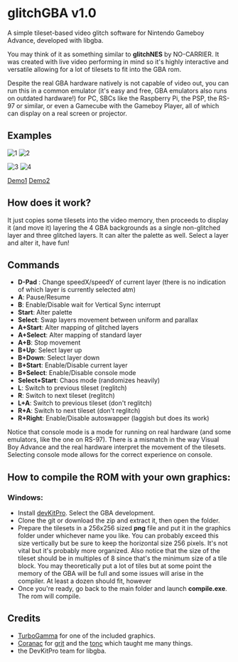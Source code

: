# glitchGBA v1.0
A simple tileset-based video glitch software for Nintendo Gameboy Advance, developed with libgba.

You may think of it as something similar to **glitchNES** by NO-CARRIER.
It was created with live video performing in mind so it's highly interactive and versatile allowing for a lot of tilesets to fit into the GBA rom.

Despite the real GBA hardware natively is not capable of video out, you can run this in a common emulator (it's easy and free, GBA emulators also runs on outdated hardware!) for PC, SBCs like the Raspberry Pi, the PSP, the RS-97 or similar, or even a Gamecube with the Gameboy Player, all of which can display on a real screen or projector.

## Examples

![1](https://www.meru.cloud/assets/glitchGBA/1.PNG) ![2](https://www.meru.cloud/assets/glitchGBA/2.PNG) 

![3](https://www.meru.cloud/assets/glitchGBA/3.PNG) ![4](https://www.meru.cloud/assets/glitchGBA/4.PNG)

[Demo1](https://www.youtube.com/watch?v=6Cut0q85Z6Q)
[Demo2](https://youtu.be/0SPNZVn2vGY)

## How does it work?
It just copies some tilesets into the video memory, then proceeds to display it (and move it) layering the 4 GBA backgrounds as a single non-glitched layer and three glitched layers. It can alter the palette as well.
Select a layer and alter it, have fun!

## Commands
- **D-Pad** : Change speedX/speedY of current layer (there is no indication of which layer is currently selected atm)
- **A**: Pause/Resume
- **B**: Enable/Disable wait for Vertical Sync interrupt
- **Start**: Alter palette
- **Select**: Swap layers movement between uniform and parallax
- **A+Start**: Alter mapping of glitched layers
- **A+Select**: Alter mapping of standard layer
- **A+B**: Stop movement
- **B+Up**: Select layer up
- **B+Down**: Select layer down
- **B+Start**: Enable/Disable current layer
- **B+Select**: Enable/Disable console mode
- **Select+Start**: Chaos mode (randomizes heavily)
- **L**: Switch to previous tileset (reglitch)
- **R**: Switch to next tileset (reglitch)
- **L+A**: Switch to previous tileset (don't reglitch)
- **R+A**: Switch to next tileset (don't reglitch)
- **R+Right**: Enable/Disable autoswapper (laggish but does its work)

Notice that console mode is a mode for running on real hardware (and some emulators, like the one on RS-97).
There is a mismatch in the way Visual Boy Advance and the real hardware interpret the movement of the tilesets.
Selecting console mode allows for the correct experience on console.

## How to compile the ROM with your own graphics:
### Windows:
- Install [devKitPro](https://github.com/devkitPro/installer/releases). Select the GBA development.
- Clone the git or download the zip and extract it, then open the folder.
- Prepare the tilesets in a 256x256 sized **png** file and put it in the graphics folder under whichever name you like.
You can probably exceed this size vertically but be sure to keep the horizontal size 256 pixels. It's not vital but it's probably more organized. Also notice that the size of the tileset should be in multiples of 8 since that's the minimum size of a tile block.
You may theoretically put a lot of tiles but at some point the memory of the GBA will be full and some issues will arise in the compiler. At least a dozen should fit, however
- Once you're ready, go back to the main folder and launch **compile.exe**. The rom will compile.

## Credits
- [TurboGamma](https://www.facebook.com/turbogamma/) for one of the included graphics.
- [Coranac](http://www.coranac.com/) for [grit](https://www.coranac.com/projects/grit/) and the [tonc](http://www.coranac.com/tonc/text/toc.htm) which taught me many things.
- the DevKitPro team for libgba.


